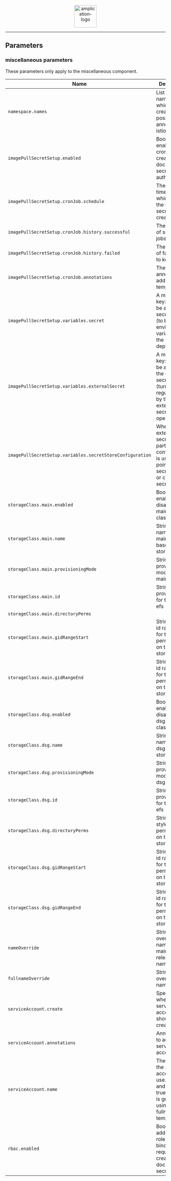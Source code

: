 <p align="center">
  <a href="https://amplication.com" target="_blank">
    <img alt="amplication-logo" height="70" alt="Amplication Logo" src="https://amplication.com/images/amplication-logo-purple.svg"/>
  </a>
</p>

---

## Parameters

### miscellaneous parameters

These parameters only apply to the miscellaneous component.

| Name                                                      | Description                                                                                                                        | Value            |
| --------------------------------------------------------- | ---------------------------------------------------------------------------------------------------------------------------------- | ---------------- |
| `namespace.names`                                         | List of namespaces which to create and possibly annotate with istio-injection                                                      | `[]`             |
| `imagePullSecretSetup.enabled`                            | Boolean for enabling the cronjob that creates a dockercfg secret for ecr authentication                                            | `false`          |
| `imagePullSecretSetup.cronJob.schedule`                   | The cronjob timer on which to run the image pull secret creation job                                                               | `*/10 * * * *`   |
| `imagePullSecretSetup.cronJob.history.successful`         | The amount of succesful jobs to keep                                                                                               | `2`              |
| `imagePullSecretSetup.cronJob.history.failed`             | The amount of failed jobs to keep                                                                                                  | `2`              |
| `imagePullSecretSetup.cronJob.annotations`                | The annotations to add to the job template                                                                                         | `{}`             |
| `imagePullSecretSetup.variables.secret`                   | A mapping of key:value to be add to the secret object (to be used as environment variables on the deployment)                      | `{}`             |
| `imagePullSecretSetup.variables.externalSecret`           | A mapping of key:values to be added to the external secrets object (turned into a regular secret by the external secrets operator) | `{}`             |
| `imagePullSecretSetup.variables.secretStoreConfiguration` | When using external secrets this part of the configuration is used to point to the secret store or cluster secret store            | `{}`             |
| `storageClass.main.enabled`                               | Boolean to enable or disable the main storage class                                                                                | `true`           |
| `storageClass.main.name`                                  | String the name for the main efs based storage class                                                                               | `efs-main-sc`    |
| `storageClass.main.provisioningMode`                      | String the provisiong mode for the main efs                                                                                        | `efs-ap`         |
| `storageClass.main.id`                                    | String the provisiong id for the main efs                                                                                          | `<provising-id>` |
| `storageClass.main.directoryPerms`                        |                                                                                                                                    | `755`            |
| `storageClass.main.gidRangeStart`                         | String group id range start for the permissions on the main storage class                                                          | `1000`           |
| `storageClass.main.gidRangeEnd`                           | String group id range end for the permissions on the main storage class                                                            | `2000`           |
| `storageClass.dsg.enabled`                                | Boolean to enable or disable the dsg storage class                                                                                 | `true`           |
| `storageClass.dsg.name`                                   | String the name for the dsg efs based storage class                                                                                | `efs-dsg-sc`     |
| `storageClass.dsg.provisioningMode`                       | String the provisiong mode for the dsg efs                                                                                         | `efs-ap`         |
| `storageClass.dsg.id`                                     | String the provisiong id for the dsg efs                                                                                           | `<provising-id>` |
| `storageClass.dsg.directoryPerms`                         | String unix style permissions on the dsg storage class                                                                             | `755`            |
| `storageClass.dsg.gidRangeStart`                          | String group id range start for the permissions on the dsg storage class                                                           | `1000`           |
| `storageClass.dsg.gidRangeEnd`                            | String group id range end for the permissions on the dsg storage class                                                             | `2000`           |
| `nameOverride`                                            | String to fully override chart name (will maintain the release name)                                                               | `""`             |
| `fullnameOverride`                                        | String to fully override chart name                                                                                                | `""`             |
| `serviceAccount.create`                                   | Specifies whether a service account should be created                                                                              | `true`           |
| `serviceAccount.annotations`                              | Annotations to add to the service account                                                                                          | `{}`             |
| `serviceAccount.name`                                     | The name of the service account to use. If not set and create is true, a name is generated using the fullname template             | `""`             |
| `rbac.enabled`                                            | Boolean for adding the role & role-binding setup required for creating ecr dockercfg secrets                                       | `true`           |
